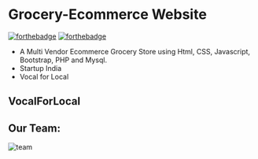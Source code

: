 
# Grocery-Ecommerce Website


[![forthebadge](https://forthebadge.com/images/badges/built-by-developers.svg)](https://forthebadge.com)
[![forthebadge](https://forthebadge.com/images/badges/built-with-love.svg)](https://forthebadge.com)


- A Multi Vendor Ecommerce Grocery Store using Html, CSS, Javascript, Bootstrap, PHP and Mysql.
- Startup India
- Vocal for Local

## VocalForLocal

## Our Team:

![team](https://github.com/AnkitRautela11/Vegi-Kart/assets/105415143/2b12e076-f727-451b-815d-d550a4c2bcff)


